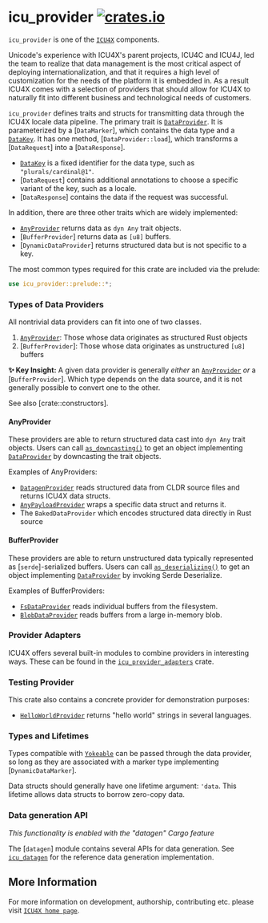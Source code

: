 # icu_provider [![crates.io](https://img.shields.io/crates/v/icu_provider)](https://crates.io/crates/icu_provider)

<!-- cargo-rdme start -->

`icu_provider` is one of the [`ICU4X`] components.

Unicode's experience with ICU4X's parent projects, ICU4C and ICU4J, led the team to realize
that data management is the most critical aspect of deploying internationalization, and that it requires
a high level of customization for the needs of the platform it is embedded in. As a result
ICU4X comes with a selection of providers that should allow for ICU4X to naturally fit into
different business and technological needs of customers.

`icu_provider` defines traits and structs for transmitting data through the ICU4X locale
data pipeline. The primary trait is [`DataProvider`]. It is parameterized by a
[`DataMarker`], which contains the data type and a [`DataKey`]. It has one method,
[`DataProvider::load`], which transforms a [`DataRequest`]
into a [`DataResponse`].

- [`DataKey`] is a fixed identifier for the data type, such as `"plurals/cardinal@1"`.
- [`DataRequest`] contains additional annotations to choose a specific variant of the key,
  such as a locale.
- [`DataResponse`] contains the data if the request was successful.

In addition, there are three other traits which are widely implemented:

- [`AnyProvider`] returns data as `dyn Any` trait objects.
- [`BufferProvider`] returns data as `[u8]` buffers.
- [`DynamicDataProvider`] returns structured data but is not specific to a key.

The most common types required for this crate are included via the prelude:

```rust
use icu_provider::prelude::*;
```

### Types of Data Providers

All nontrivial data providers can fit into one of two classes.

1. [`AnyProvider`]: Those whose data originates as structured Rust objects
2. [`BufferProvider`]: Those whose data originates as unstructured `[u8]` buffers

**✨ Key Insight:** A given data provider is generally *either* an [`AnyProvider`] *or* a
[`BufferProvider`]. Which type depends on the data source, and it is not generally possible
to convert one to the other.

See also [crate::constructors].

#### AnyProvider

These providers are able to return structured data cast into `dyn Any` trait objects. Users
can call [`as_downcasting()`] to get an object implementing [`DataProvider`] by downcasting
the trait objects.

Examples of AnyProviders:

- [`DatagenProvider`] reads structured data from CLDR source files and returns ICU4X data structs.
- [`AnyPayloadProvider`] wraps a specific data struct and returns it.
- The `BakedDataProvider` which encodes structured data directly in Rust source

#### BufferProvider

These providers are able to return unstructured data typically represented as
[`serde`]-serialized buffers. Users can call [`as_deserializing()`] to get an object
implementing [`DataProvider`] by invoking Serde Deserialize.

Examples of BufferProviders:

- [`FsDataProvider`] reads individual buffers from the filesystem.
- [`BlobDataProvider`] reads buffers from a large in-memory blob.

### Provider Adapters

ICU4X offers several built-in modules to combine providers in interesting ways.
These can be found in the [`icu_provider_adapters`] crate.

### Testing Provider

This crate also contains a concrete provider for demonstration purposes:

- [`HelloWorldProvider`] returns "hello world" strings in several languages.

### Types and Lifetimes

Types compatible with [`Yokeable`] can be passed through the data provider, so long as they are
associated with a marker type implementing [`DynamicDataMarker`].

Data structs should generally have one lifetime argument: `'data`. This lifetime allows data
structs to borrow zero-copy data.

### Data generation API

*This functionality is enabled with the "datagen" Cargo feature*

The [`datagen`] module contains several APIs for data generation. See [`icu_datagen`] for the reference
data generation implementation.

[`ICU4X`]: ../icu/index.html
[`DataProvider`]: data_provider::DataProvider
[`DataKey`]: key::DataKey
[`DataLocale`]: request::DataLocale
[`IterableDynamicDataProvider`]: datagen::IterableDynamicDataProvider
[`IterableDataProvider`]: datagen::IterableDataProvider
[`AnyPayloadProvider`]: ../icu_provider_adapters/any_payload/struct.AnyPayloadProvider.html
[`HelloWorldProvider`]: hello_world::HelloWorldProvider
[`AnyProvider`]: any::AnyProvider
[`Yokeable`]: yoke::Yokeable
[`impl_dynamic_data_provider!`]: impl_dynamic_data_provider
[`icu_provider_adapters`]: ../icu_provider_adapters/index.html
[`DatagenProvider`]: ../icu_datagen/struct.DatagenProvider.html
[`as_downcasting()`]: AsDowncastingAnyProvider::as_downcasting
[`as_deserializing()`]: AsDeserializingBufferProvider::as_deserializing
[`CldrJsonDataProvider`]: ../icu_datagen/cldr/struct.CldrJsonDataProvider.html
[`FsDataProvider`]: ../icu_provider_fs/struct.FsDataProvider.html
[`BlobDataProvider`]: ../icu_provider_blob/struct.BlobDataProvider.html
[`icu_datagen`]: ../icu_datagen/index.html

<!-- cargo-rdme end -->

## More Information

For more information on development, authorship, contributing etc. please visit [`ICU4X home page`](https://github.com/unicode-org/icu4x).

